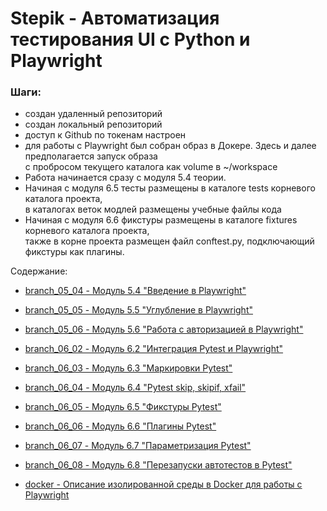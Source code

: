 # Stepik - Автоматизация тестирования UI с Python и Playwright

### Шаги:
- создан удаленный репозиторий
- создан локальный репозиторий
- доступ к Github по токенам настроен
- для работы с Playwright был собран образ в Докере. Здесь и далее предполагается запуск образа  
с пробросом текущего каталога как volume в ~/workspace
- Работа начинается сразу с модуля 5.4 теории.  
- Начиная с модуля 6.5 тесты размещены в каталоге tests корневого каталога проекта,  
в каталогах веток модлей размещены учебные файлы кода  
- Начиная с модуля 6.6 фикстуры размещены в каталоге fixtures корневого каталога проекта,  
также в корне проекта размещен файл conftest.py, подключающий фикстуры как плагины. 

Содержание:
- [branch_05_04 - Модуль 5.4 "Введение в Playwright"](./branch_05_04/readme.md)
- [branch_05_05 - Модуль 5.5 "Углубление в Playwright"](./branch_05_05/readme.md)
- [branch_05_06 - Модуль 5.6 "Работа с авторизацией в Playwright"](./branch_05_06/readme.md)
- [branch_06_02 - Модуль 6.2 "Интеграция Pytest и Playwright"](./branch_06_02/readme.md)
- [branch_06_03 - Модуль 6.3 "Маркировки Pytest"](./branch_06_03/readme.md)
- [branch_06_04 - Модуль 6.4 "Pytest skip, skipif, xfail"](./branch_06_04/readme.md)
- [branch_06_05 - Модуль 6.5 "Фикстуры Pytest"](./branch_06_05/readme.md)
- [branch_06_06 - Модуль 6.6 "Плагины Pytest"](./branch_06_06/readme.md)
- [branch_06_07 - Модуль 6.7 "Параметризация Pytest"](./branch_06_07/readme.md)
- [branch_06_08 - Модуль 6.8 "Перезапуски автотестов в Pytest"](./branch_06_08/readme.md)

- [docker - Описание изолированной среды в Docker для работы с Playwright](./docker/readme.md)
